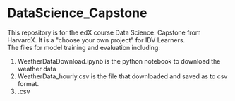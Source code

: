 # DataScience_Capstone

This repository is for the edX course Data Science: Capstone from HarvardX. It is a "choose your own project" for IDV Learners.  
The files for model training and evaluation including: 
1) WeatherDataDownload.ipynb is the python notebook to download the weather data 
2) WeatherData_hourly.csv is the file that downloaded and saved as to csv format.
3) .csv
